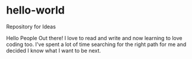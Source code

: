# hello-world
Repository for Ideas

Hello People Out there!
I love to read and write and now learning to love coding too.
I've spent a lot of time searching for the right path for me and decided 
I know what I want to be next.
